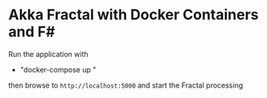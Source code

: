 # Akka Fractal with Docker Containers and F# 

Run the application with 

* "docker-compose up "

then browse to   `http://localhost:5000`
and start the Fractal processing 
